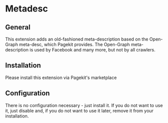 # Metadesc

## General
This extension adds an old-fashioned meta-description based on the Open-Graph meta-desc, which Pagekit provides. The Open-Graph meta-description is used by Facebook and many more, but not by all crawlers.

## Installation
Please install this extension via Pagekit's marketplace

## Configuration
There is no configuration necessary - just install it. If you do not want to use it, just disable and, if you do not want to use it later, remove it from your installation.